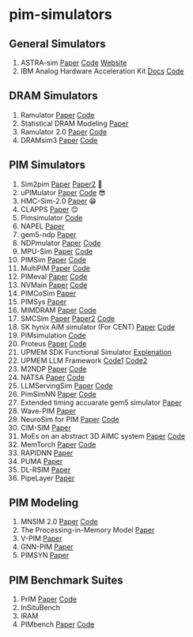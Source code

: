 # pim-simulators
## General Simulators
1. ASTRA-sim [Paper](https://arxiv.org/pdf/2303.14006) [Code](https://github.com/astra-sim/astra-sim) [Website](https://astra-sim.github.io/)
2. IBM Analog Hardware Acceleration Kit [Docs](https://aihwkit.readthedocs.io/en/latest/) [Code](https://github.com/IBM/aihwkit)
## DRAM Simulators
1. Ramulator [Paper](https://people.inf.ethz.ch/omutlu/pub/ramulator_dram_simulator-ieee-cal15.pdf) [Code](https://github.com/CMU-SAFARI/ramulator)
2. Statistical DRAM Modeling [Paper](https://dl.acm.org/doi/pdf/10.1145/3357526.3357576)
3. Ramulator 2.0 [Paper](https://arxiv.org/pdf/2308.11030) [Code](https://github.com/CMU-SAFARI/ramulator2)
4. DRAMsim3 [Paper](https://ieeexplore.ieee.org/document/8999595) [Code](https://github.com/umd-memsys/DRAMsim3)
## PIM Simulators
1. Sim2pim [Paper](https://web.inf.ufpr.br/mazalves/wp-content/uploads/sites/13/2022/06/JSA2022.pdf) [Paper2](https://past.date-conference.com/proceedings-archive/2021/pdf/1725.pdf) 🤯
2. uPIMulator [Paper](https://arxiv.org/pdf/2308.00846) [Code](https://github.com/VIA-Research/uPIMulator)  😎
3. HMC-Sim-2.0 [Paper](https://ieeexplore.ieee.org/document/7529923) 😁
4. CLAPPS [Paper](https://web.inf.ufpr.br/mazalves/wp-content/uploads/sites/13/2019/10/samos2017.pdf) 😊
5. Pimsimulator [Code](https://github.com/SAITPublic/PIMSimulator)
6. NAPEL [Paper](https://people.inf.ethz.ch/omutlu/pub/NAPEL-near-memory-computing-performance-prediction-via-ML_dac19.pdf) 
7. gem5-ndp [Paper](https://hpcas.inesc-id.pt/~handle/papers/Conf_SBAC-PAD_2022.pdf) 
8. NDPmulator [Paper](https://hpcas.inesc-id.pt/~unify/papers/journal_access24a.pdf) [Code](https://github.com/hpc-ulisboa/NDPmulator)
9. MPU-Sim [Paper](https://jyhuang91.github.io/papers/cal2021-mpusim.pdf) [Code](https://github.com/GD06/mpu-sim_distribution)
10. PIMSim [Paper](https://ieeexplore.ieee.org/document/8567968) [Code](https://github.com/vineodd/PIMSim)
11. MultiPIM [Paper](https://www.sihangliu.com/docs/MultiPIM_CAL.pdf) [Code](https://github.com/Systems-ShiftLab/MultiPIM)
12. PIMeval [Paper](https://www.cs.virginia.edu/venkat/papers/iiswc2024.pdf) [Code](https://github.com/UVA-LavaLab/PIMeval-PIMbench)
13. NVMain [Paper](https://ieeexplore.ieee.org/document/6296505) [Code](https://github.com/SEAL-UCSB/NVmain)
14. PIMCoSim [Paper](https://www.mdpi.com/2079-9292/13/23/4795)
15. PIMSys [Paper](https://dl.acm.org/doi/full/10.1145/3695794.3695797)
16. MIMDRAM [Paper](https://arxiv.org/pdf/2402.19080) [Code](https://github.com/CMU-SAFARI/MIMDRAM)
17. SMCSim [Paper](https://kluedo.ub.rptu.de/frontdoor/deliver/index/docId/4324/file/_FINAL_W07.11.4.pdf) [Paper2](https://cs.brown.edu/people/acrotty/pubs/3490148.3538591.pdf) [Code](https://github.com/salilkapur/SMCSim)
18. SK hynix AiM simulator (For CENT) [Paper](https://arxiv.org/pdf/2502.07578) [Code](https://github.com/arkhadem/aim_simulator)
19. PiMsimulation [Code](https://github.com/RohSiHyun/PiMsimulation)
20. Proteus [Paper](https://hpcrl.github.io/ICS2025-webpage/program/Proceedings_ICS25/ics25-60.pdf) [Code](https://github.com/CMU-SAFARI/Proteus)
21. UPMEM SDK Functional Simulator [Explenation](https://events.safari.ethz.ch/heart24-memorycentric-tutorial/lib/exe/fetch.php?media=heart_2024_pim_tutorial_handout.pdf)
22. UPMEM LLM Framework [Code1](https://github.com/upmem/dpu_demo) [Code2](https://github.com/upmem/upmem_llm_framework)
23. M2NDP [Paper](https://arxiv.org/pdf/2404.19381) [Code](https://github.com/PSAL-POSTECH/M2NDP-public)
24. NATSA [Paper](https://people.inf.ethz.ch/omutlu/pub/NATSA_time-series-analysis-near-data_iccd20.pdf) [Code](https://github.com/CMU-SAFARI/NATSA)
25. LLMServingSim [Paper](https://arxiv.org/pdf/2408.05499) [Code](https://github.com/casys-kaist/llmservingsim)
26. PimSimNN [Paper](https://arxiv.org/pdf/2402.18089) [Code](https://github.com/wangxy-2000/pimsim-nn)
27. Extended timing accuarate gem5 simulator [Paper](https://www.degruyterbrill.com/document/doi/10.1515/itit-2023-0019/html?lang=en&srsltid=AfmBOopBGwUJn_B7c7ANt0-tN1S1PyQtYmGmItDFg4UOir31sg_S6EUo)
28. Wave-PIM [Paper](https://lca.ece.utexas.edu/pubs/ICPP_21_Wave_PIM.pdf)
29. NeuroSim for PIM [Paper](https://www.frontiersin.org/journals/artificial-intelligence/articles/10.3389/frai.2021.659060/full) [Code](https://github.com/neurosim/DNN_NeuroSim_V2.1)
30. CIM-SIM [Paper](https://dl.acm.org/doi/10.1145/3323439.3323989)
31. MoEs on an abstract 3D AIMC system [Paper](https://www.nature.com/articles/s43588-024-00753-x) [Code](https://github.com/IBM/3D-CiM-LLM-Inference-Simulator)
32. MemTorch [Paper](https://www.sciencedirect.com/science/article/abs/pii/S0925231222002053) [Code](https://github.com/coreylammie/MemTorch)
33. RAPIDNN [Paper](https://arxiv.org/pdf/1806.05794)
34. PUMA [Paper](https://arxiv.org/pdf/1901.10351)
35. DL-RSIM [Paper](https://ieeexplore.ieee.org/document/8587661)
36. PipeLayer [Paper](https://ieeexplore.ieee.org/abstract/document/7920854)
## PIM Modeling
1. MNSIM 2.0 [Paper](https://ieeexplore.ieee.org/document/10058114) [Code](https://github.com/thu-nics/MNSIM-2.0)
2. The Processing-in-Memory Model [Paper](https://www.cs.ucr.edu/~ygu/papers/SPAA21/PIM.pdf)
3. V-PIM [Paper](https://ceca.pku.edu.cn/docs/20181223162256557204.pdf)
4. GNN-PIM [Paper](https://ceca.pku.edu.cn/docs/20200915165942122459.pdf)
5. PIMSYN [Paper](https://arxiv.org/pdf/2402.18114)
## PIM Benchmark Suites 
1. PrIM [Paper](https://arxiv.org/pdf/2504.08810) [Code](https://github.com/amair-lab/PriM)
2. InSituBench 
3. IRAM
4. PIMbench [Paper](https://www.cs.virginia.edu/venkat/papers/iiswc2024.pdf) [Code](https://github.com/UVA-LavaLab/PIMeval-PIMbench)
